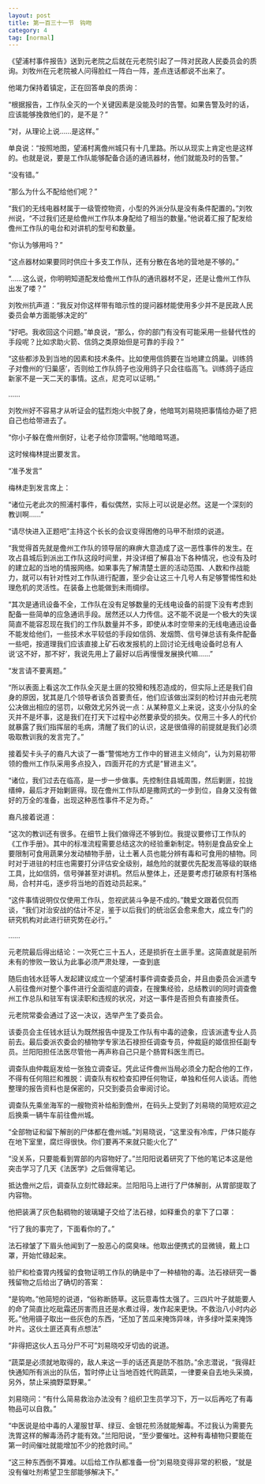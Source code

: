 ```yaml
---
layout: post
title: 第一百三十一节　钩吻
category: 4
tag: [normal]
---
```


《望浦村事件报告》送到元老院之后就在元老院引起了一阵对民政人民委员会的质询。刘牧州在元老院被人问得脸红一阵白一阵，差点连话都说不出来了。

他竭力保持着镇定，正在回答单良的质询：

“根据报告，工作队全灭的一个关键因素是没能及时的告警。如果告警及时的话，应该能够挽救他们的，是不是？”

“对，从理论上说……是这样。”

单良说：“按照地图，望浦村离儋州城只有十几里路。所以从现实上肯定也是这样的。也就是说，要是工作队能够配备合适的通讯器材，他们就能及时的告警。”

“没有错。”

“那么为什么不配给他们呢？”

“我们的无线电器材属于一级管控物资，小型的外派分队是没有条件配置的。”刘牧州说，“不过我们还是给儋州工作队本身配给了相当的数量。”他说着汇报了配发给儋州工作队的电台和对讲机的型号和数量。

“你认为够用吗？”

“这点器材如果要同时供应十多支工作队，还有分散在各地的营地是不够的。”

“……这么说，你明明知道配发给儋州工作队的通讯器材不足，还是让儋州工作队出发了喽？”

刘牧州抗声道：“我反对你这样带有暗示性的提问器材能使用多少并不是民政人民委员会单方面能够决定的”

“好吧。我收回这个问题。”单良说，“那么，你的部门有没有可能采用一些替代性的手段呢？比如求助火箭、信鸽之类原始但是可靠的手段？”

“这些都涉及到当地的因素和技术条件。比如使用信鸽要在当地建立鸽巢。训练鸽子对儋州的‘归巢感’，否则给工作队鸽子也没用鸽子只会往临高飞。训练鸽子适应新家不是一天二天的事情。这点，尼克可以证明。”

……

刘牧州好不容易才从听证会的猛烈炮火中脱了身，他暗骂刘易晓把事情给办砸了把自己也给带进去了。

“你小子躲在儋州倒好，让老子给你顶雷啊。”他暗暗骂道。

这时候梅林提出要发言。

“准予发言”

梅林走到发言席上：

“诸位元老此次的照浦村事件，看似偶然，实际上可以说是必然。这是一个深刻的教训啊……”

“请尽快进入正题吧”主持这个长长的会议变得困倦的马甲不耐烦的说道。

“我觉得首先就是儋州工作队的领导层的麻痹大意造成了这一恶性事件的发生。在攻占县城后到派出工作队这段时间里，并没详细了解县冶下各种情况，也没有及时的建立起的当地的情报网络。如果事先了解清楚土匪的活动范围、人数和作战能力，就可以有针对性对工作队进行配置，至少会让这三十几号人有足够警惕性和处理危机的灵活性。在装备上也能做到未雨绸缪。

“其次是通讯设备不全，工作队在没有足够数量的无线电设备的前提下没有考虑到配备一些简单的应急通讯手段。居然还以人力传信。这不能不说是一个极大的失误简直不能容忍现在我们的工作队数量并不多，即使从本时空带来的无线电通迅设备不能发给他们，一些技术水平较低的手段如信鸽、发烟筒、信号弹总该有条件配备一些吧，按道理我们应该直接上矿石收发报机的上回讨论无线电设备时总有人说‘这不好，那不好’，我说先用上了最好以后再慢慢发展换代嘛……”

“发言请不要离题。”

“所以表面上看这次工作队全灭是土匪的狡猾和残忍造成的，但实际上还是我们自身的原因，犹其是几个领导者该负首要责任，他们应该做出深刻的检讨并由元老院公决做出相应的惩罚，以儆效尤另外说一点：从某种意义上来说，这支小分队的全灭并不是坏事，这是我们在打天下过程中必然要承受的损失。仅用三十多人的代价就暴露了我们指挥层的毛病，清醒了我们的认识，这是很值得的前提就是我们必须吸取教训我的发言完了。”

接着契卡头子的裔凡大谈了一番“警惕地方工作中的冒进主义倾向”，认为刘易初带领的儋州工作队采用多点投入，四面开花的方式是“冒进主义”。

“诸位，我们过去在临高，是一步一步做事。先控制住县城周围，然后剿匪，拉拢缙绅，最后才开始剿匪得。现在儋州工作队却是撒网式的一步到位，自身又没有做好的万全的准备，出现这种恶性事件不足为奇。”

裔凡接着说道：

“这次的教训还有很多。在细节上我们做得还不够到位。我提议要修订工作队的《工作手册》。其中的标准流程需要总结这次的经验重新制定。特别是食品安全上要限制可食用蔬果分发动植物手册，让土著人员也能分辨有毒和可食用的植物。同时对于进驻的村庄也需要打分评估安全级别，越危险的就要优先配发高等级的联络工具，比如信鸽，信号弹甚至对讲机。然后从整体上，还是要考虑打破原有村落格局，合村并屯，逐步将当地的百姓动员起来。”

“这件事情说明仅仅使用工作队，忽视武装斗争是不成的。”魏爱文跟着侃侃而谈，“我们对治安战的估计不足，鉴于以后我们的统治区会愈来愈大，成立专门的研究机构对此进行研究势在必行。”

……

元老院最后得出结论：一次死亡三十五人，还是损折在土匪手里。这简直就是前所未有的惨败一致认为此事必须严肃处理，一查到底

随后由钱水廷等人发起建议成立一个望浦村事件调查委员会，并且由委员会派遣专人前往儋州对整个事件进行全面彻底的调查，在搜集经验，总结教训的同时调查儋州工作总队和驻军有误渎职和违规的状况，对这一事件是否担负有直接责任。

元老院常委会通过了这一决议，选举产生了委员会。

该委员会主任钱水廷认为既然报告中提及工作队有中毒的迹象，应该派遣专业人员前去。最后委派农委会的植物学专家法石禄担任调查专员，仲裁庭的姬信担任副专员。兰阳阳担任法医尽管他一再声称自己只是个肠胃科医生而已。

调查队由仲裁庭发给一张独立调查证。凭此证件儋州当局必须全力配合他的工作，不得有任何阻拦和推脱：调查队有权检查扣押任何物证，单独和任何人谈话。而他整理的报告资料也是保密的，只交到委员会审阅讨论。

调查队先乘坐海军的一艘物资补给船到儋州，在码头上受到了刘易晓的简短欢迎之后换乘一辆牛车前往儋州城。

“全部物证和留下解剖的尸体都在儋州城。”刘易晓说，“这里没有冷库，尸体只能存在地下室里，腐烂得很快。你们要再不来就只能火化了”

“没关系，只要能看到胃部的内容物好了。”兰阳阳说着研究了下他的笔记本这是他突击学习了几天《法医学》之后做得笔记。

抵达儋州之后，调查队立刻忙碌起来。兰阳阳马上进行了尸体解剖，从胃部提取了内容物。

他把装满了灰色黏稠物的玻璃罐子交给了法石禄，如释重负的拿下了口罩：

“行了我的事完了，下面看你的了。”

法石禄皱了下眉头他闻到了一股恶心的腐臭味。他取出便携式的显微镜，戴上口罩，开始忙碌起来。

验尸和检查胃内残留的食物证明工作队的确是中了一种植物的毒。法石禄研究一番残留物之后给出了确切的答案：

“是钩吻。”他简短的说道，“俗称断肠草。这玩意毒性太强了。三四片叶子就能要人的命了简直比吃砒霜还厉害而且还是水煮过得，发作起来更快。不救治八小时内必死。”他用镊子取出一些灰色的东西，“还加了苦瓜来掩饰异味，许多绿叶菜来掩饰叶片。这伙土匪还真有点想法”

“非得把这伙人五马分尸不可”刘易晓咬牙切齿的说道。

“蔬菜是必须就地取得的，敌人来这一手的话还真是防不胜防。”余志潜说，“我得赶快通知所有派出的队伍，暂时停止让当地百姓代购蔬菜，一律要亲自去地头采摘，另外，禁止采摘野菜野果。”

刘易晓问：“有什么简易救治办法没有？组织卫生员学习下，万一以后再吃了有毒物品可以自救。”

“中医说是给中毒的人灌服甘草、绿豆、金银花煎汤就能解毒。不过我认为需要先洗胃这样的解毒汤药才能有效。”兰阳阳说，“至少要催吐。这种有毒植物只要能在第一时间催吐就能增加不少的抢救时间。”

“这三种东西倒不算难。以后给工作队都准备一份”刘易晓变得非常的积极，“就是没有催吐剂希望卫生部能够解决下。”
